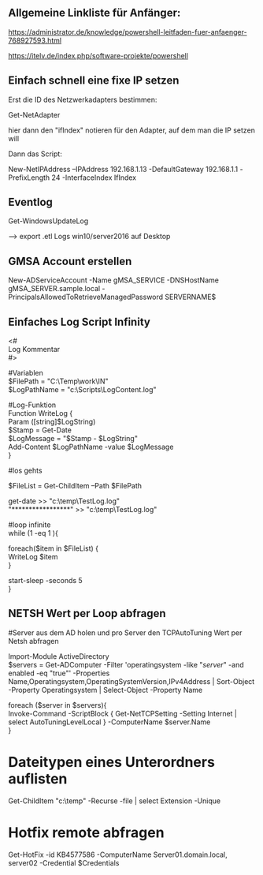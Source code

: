 ## Allgemeine Linkliste für Anfänger:  

https://administrator.de/knowledge/powershell-leitfaden-fuer-anfaenger-768927593.html  

https://itelv.de/index.php/software-projekte/powershell


## Einfach schnell eine fixe IP setzen  

Erst die ID des Netzwerkadapters bestimmen:  

Get-NetAdapter  

hier dann den "ifIndex" notieren für den Adapter, auf dem man die IP setzen will  

Dann das Script:  

New-NetIPAddress –IPAddress 192.168.1.13 -DefaultGateway 192.168.1.1 -PrefixLength 24 -InterfaceIndex IfIndex  


## Eventlog  
Get-WindowsUpdateLog  

--> export .etl Logs win10/server2016 auf Desktop  


## GMSA Account erstellen  

New-ADServiceAccount -Name gMSA_SERVICE -DNSHostName gMSA_SERVER.sample.local -PrincipalsAllowedToRetrieveManagedPassword SERVERNAME$


## Einfaches Log Script Infinity  

<#  
Log Kommentar  
#>  

#Variablen  
$FilePath = "C:\Temp\work\IN"  
$LogPathName = "c:\Scripts\LogContent.log"  
    
#Log-Funktion  
Function WriteLog {  
    Param ([string]$LogString)  
    $Stamp = Get-Date  
    $LogMessage = "$Stamp - $LogString"  
    Add-Content $LogPathName -value $LogMessage  
    }  

#los gehts  

$FileList = Get-ChildItem –Path $FilePath  

get-date >> "c:\temp\TestLog.log"  
"*****************" >> "c:\temp\TestLog.log"  

#loop infinite  
while (1 -eq 1 ){  

foreach($item in $FileList) {  
    WriteLog $item  
}  

start-sleep -seconds 5  
}  


## NETSH Wert per Loop abfragen  

#Server aus dem AD holen und pro Server den TCPAutoTuning Wert per Netsh abfragen  

Import-Module ActiveDirectory  
$servers = Get-ADComputer -Filter 'operatingsystem -like "*server*" -and enabled -eq "true"' -Properties Name,Operatingsystem,OperatingSystemVersion,IPv4Address | Sort-Object -Property Operatingsystem | Select-Object -Property Name  

foreach ($server in $servers){  
Invoke-Command -ScriptBlock { Get-NetTCPSetting -Setting Internet | select AutoTuningLevelLocal } -ComputerName $server.Name  
}  


# Dateitypen eines Unterordners auflisten  

Get-ChildItem "c:\temp" -Recurse -file | select Extension -Unique  
# Hotfix remote abfragen  

Get-HotFix -id KB4577586 -ComputerName Server01.domain.local, server02 -Credential $Credentials
